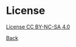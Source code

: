 # License
[License CC BY-NC-SA 4.0](https://creativecommons.org/licenses/by-nc-sa/4.0/)

[Back](README.md)